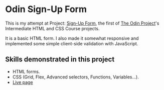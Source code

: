 # Odin Sign-Up Form

This is my attempt at Project: [Sign-Up Form](https://www.theodinproject.com/lessons/node-path-intermediate-html-and-css-sign-up-form), the first of [The Odin Project](https://www.theodinproject.com/)'s Intermediate HTML and CSS Course projects.

It is a basic HTML form. I also made it somewhat responsive and implemented some simple client-side validation with JavaScript.

## Skills demonstrated in this project

*  HTML forms.
*  CSS (Grid, Flex, Advanced selectors, Functions, Variables...).
* [Live page](https://nonines.github.io/Odin-Sign-Up-Form/)
